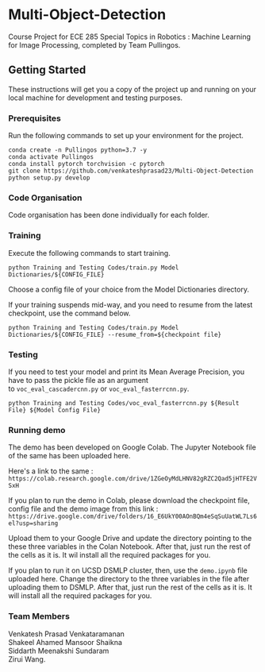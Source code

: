 # Multi-Object-Detection

Course Project for ECE 285 Special Topics in Robotics : Machine Learning for Image Processing, completed by Team Pullingos.

## Getting Started

These instructions will get you a copy of the project up and running on your local machine for development and testing purposes.

### Prerequisites

Run the following commands to set up your environment for the project.

```
conda create -n Pullingos python=3.7 -y
conda activate Pullingos
conda install pytorch torchvision -c pytorch
git clone https://github.com/venkateshprasad23/Multi-Object-Detection
python setup.py develop
```
### Code Organisation

Code organisation has been done individually for each folder.

### Training

Execute the following commands to start training.
```
python Training and Testing Codes/train.py Model Dictionaries/${CONFIG_FILE}
```
Choose a config file of your choice from the Model Dictionaries directory.

If your training suspends mid-way, and you need to resume from the latest checkpoint, use the command below.

```
python Training and Testing Codes/train.py Model Dictionaries/${CONFIG_FILE} --resume_from=${checkpoint file}
```

### Testing

If you need to test your model and print its Mean Average Precision, you have to pass the pickle file as an argument\
to ```voc_eval_cascadercnn.py``` or ```voc_eval_fasterrcnn.py```.

```
python Training and Testing Codes/voc_eval_fasterrcnn.py ${Result File} ${Model Config File}
```

### Running demo

The demo has been developed on Google Colab. The Jupyter Notebook file of the same has been uploaded here.

Here's a link to the same : ```https://colab.research.google.com/drive/1ZGeOyMdLHNV82gRZC2Qad5jHTFE2VSxH```

If you plan to run the demo in Colab, please download the checkpoint file, config file and the demo image
from this link : ```https://drive.google.com/drive/folders/16_E6UkY00AOnBQm4eSqSuUatWL7Ls6el?usp=sharing```

Upload them to your Google Drive and update the directory pointing to the these three variables in the Colan Notebook. After that, just run the rest of the cells as it is. It wil install all the required packages for you.

If you plan to run it on UCSD DSMLP cluster, then, use the ```demo.ipynb``` file uploaded here. Change the directory to the three variables in the file after uploading them to DSMLP. After that, just run the rest of the cells as it is. It will install all the required packages for you.

### Team Members
Venkatesh Prasad Venkataramanan\
Shakeel Ahamed Mansoor Shaikna\
Siddarth Meenakshi Sundaram\
Zirui Wang.


